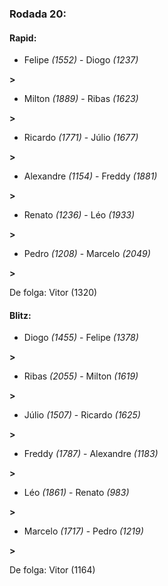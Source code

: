 ### Rodada 20:

#### Rapid:

* Felipe *(1552)*     -     Diogo *(1237)*

 **>** 
* Milton *(1889)*     -     Ribas *(1623)*

 **>** 
* Ricardo *(1771)*     -     Júlio *(1677)*

 **>** 
* Alexandre *(1154)*     -     Freddy *(1881)*

 **>** 
* Renato *(1236)*     -     Léo *(1933)*

 **>** 
* Pedro *(1208)*     -     Marcelo *(2049)*

 **>** 

De folga: Vitor (1320)

#### Blitz:

* Diogo *(1455)*     -     Felipe *(1378)*

 **>** 
* Ribas *(2055)*     -     Milton *(1619)*

 **>** 
* Júlio *(1507)*     -     Ricardo *(1625)*

 **>** 
* Freddy *(1787)*     -     Alexandre *(1183)*

 **>** 
* Léo *(1861)*     -     Renato *(983)*

 **>** 
* Marcelo *(1717)*     -     Pedro *(1219)*

 **>** 

De folga: Vitor (1164)

